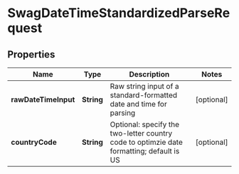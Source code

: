 
# SwagDateTimeStandardizedParseRequest

## Properties
Name | Type | Description | Notes
------------ | ------------- | ------------- | -------------
**rawDateTimeInput** | **String** | Raw string input of a standard-formatted date and time for parsing |  [optional]
**countryCode** | **String** | Optional: specify the two-letter country code to optimzie date formatting; default is US |  [optional]



